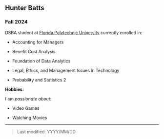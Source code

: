 ## Hunter Batts

### Fall 2024 

DSBA student at [Florida Polytechnic University](https://www.floridapoly.edu) currently enrolled in: 

- Accounting for Managers

- Benefit Cost Analysis

- Foundation of Data Analytics

- Legal, Ethics, and Management Issues in Technology

- Probability and Statistics 2

**Hobbies:**

I am _passionate about_: 

- Video Games

- Watching Movies

***

> Last modified: YYYY/MM/DD